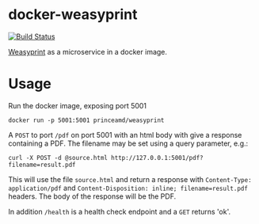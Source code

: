 # docker-weasyprint

[![Build Status](https://travis-ci.org/princeamd/docker-weasyprint.svg?branch=master)](https://travis-ci.org/princeamd/docker-weasyprint)

[Weasyprint](http://weasyprint.org/) as a microservice in a docker image.

# Usage

Run the docker image, exposing port 5001

```
docker run -p 5001:5001 princeamd/weasyprint
```

A `POST` to port `/pdf` on port 5001 with an html body with give a response containing a PDF. The filename may be set using a query parameter, e.g.:

```
curl -X POST -d @source.html http://127.0.0.1:5001/pdf?filename=result.pdf
```

This will use the file `source.html` and return a response with `Content-Type: application/pdf` and `Content-Disposition: inline; filename=result.pdf` headers.  The body of the response will be the PDF.

In addition `/health` is a health check endpoint and a `GET` returns 'ok'.
